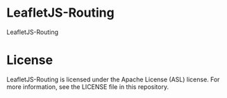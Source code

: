 # LeafletJS-Routing
LeafletJS-Routing

# License
LeafletJS-Routing is licensed under the Apache License (ASL) license. For more information, see the LICENSE file in this repository.
